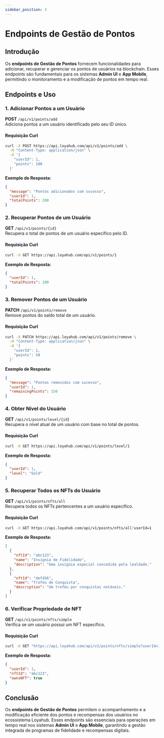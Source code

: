 ```yaml
---
sidebar_position: 3
---
```


# Endpoints de Gestão de Pontos

## Introdução

Os **endpoints de Gestão de Pontos** fornecem funcionalidades para adicionar, recuperar e gerenciar os pontos de usuários na blockchain. 
Esses endpoints são fundamentais para os sistemas **Admin UI** e **App Mobile**, permitindo o monitoramento e a modificação de pontos em tempo real.

## Endpoints e Uso

### 1. Adicionar Pontos a um Usuário

**POST** `/api/v1/points/add`  
Adiciona pontos a um usuário identificado pelo seu ID único.

#### Requisição Curl

```bash
curl -X POST https://api.loyahub.com/api/v1/points/add \
  -H "Content-Type: application/json" \
  -d '{
    "userId": 1,
    "points": 100
  }'
```

**Exemplo de Resposta:**

```json
{
  "message": "Pontos adicionados com sucesso",
  "userId": 1,
  "totalPoints": 200
}
```

### 2. Recuperar Pontos de um Usuário

**GET** `/api/v1/points/{id}`  
Recupera o total de pontos de um usuário específico pelo ID.

#### Requisição Curl

```bash
curl -X GET https://api.loyahub.com/api/v1/points/1
```

**Exemplo de Resposta:**

```json
{
  "userId": 1,
  "totalPoints": 200
}
```

### 3. Remover Pontos de um Usuário

**PATCH** `/api/v1/points/remove`  
Remove pontos do saldo total de um usuário.

#### Requisição Curl

```bash
curl -X PATCH https://api.loyahub.com/api/v1/points/remove \
  -H "Content-Type: application/json" \
  -d '{
    "userId": 1,
    "points": 50
  }'
```

**Exemplo de Resposta:**

```json
{
  "message": "Pontos removidos com sucesso",
  "userId": 1,
  "remainingPoints": 150
}
```

### 4. Obter Nível do Usuário

**GET** `/api/v1/points/level/{id}`  
Recupera o nível atual de um usuário com base no total de pontos.

#### Requisição Curl

```bash
curl -X GET https://api.loyahub.com/api/v1/points/level/1
```

**Exemplo de Resposta:**

```json
{
  "userId": 1,
  "level": "Gold"
}
```

### 5. Recuperar Todos os NFTs do Usuário

**GET** `/api/v1/points/nfts/all`  
Recupera todos os NFTs pertencentes a um usuário específico.

#### Requisição Curl

```bash
curl -X GET https://api.loyahub.com/api/v1/points/nfts/all?userId=1
```

**Exemplo de Resposta:**

```json
[
  {
    "nftId": "abc123",
    "name": "Insígnia de Fidelidade",
    "description": "Uma insígnia especial concedida pela lealdade."
  },
  {
    "nftId": "def456",
    "name": "Troféu de Conquista",
    "description": "Um troféu por conquistas notáveis."
  }
]
```

### 6. Verificar Propriedade de NFT

**GET** `/api/v1/points/nfts/simple`  
Verifica se um usuário possui um NFT específico.

#### Requisição Curl

```bash
curl -X GET "https://api.loyahub.com/api/v1/points/nfts/simple?userId=1&nftId=abc123"
```

**Exemplo de Resposta:**

```json
{
  "userId": 1,
  "nftId": "abc123",
  "ownsNFT": true
}
```

## Conclusão

Os **endpoints de Gestão de Pontos** permitem o acompanhamento e a modificação eficiente dos pontos e recompensas dos usuários no ecossistema Loyahub. 
Esses endpoints são essenciais para operações em tempo real nos sistemas **Admin UI** e **App Mobile**, garantindo a gestão integrada de programas de fidelidade e recompensas digitais.
